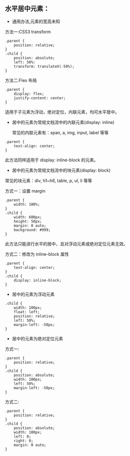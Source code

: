 ## 水平居中元素：

-  通用办法,元素的宽高未知

方法一:CSS3 transform
```
.parent {
    position: relative;
}
.child {
    position: absolute;
    left: 50%:
    transform: translateX(-50%);
}
```

方法二:Flex 布局


```
.parent {
    display: flex;
    justify-content: center;
}
```

适用于子元素为浮动，绝对定位，内联元素，均可水平居中。

-  居中的元素为常规文档流中的内联元素(display: inline)

    常见的内联元素有：span, a, img, input, label 等等

```
.parent {
    text-align: center;
}
```

此方法同样适用于 display: inline-block 的元素。

-  居中的元素为常规文档流中的块元素(display: block)

常见的块元素：div, h1~h6, table, p, ul, li 等等

方式一：设置 margin

```
.parent {
    width: 100%;
}
.child {
    width: 600px;
    height: 50px;
    margin: 0 auto;
    background: #999;
}
```

此方法只能进行水平的居中，且对浮动元素或绝对定位元素无效。

方式二：修改为 inline-block 属性

```
.parent {
    text-align: center;
}
.child {
    display: inline-block;
}
```

-  居中的元素为浮动元素

```
.child {
    width: 100px;
    float: left;
    position: relative;
    left: 50%;
    margin-left: -50px;
}
```

-  居中的元素为绝对定位元素

方式一:

```
.parent {
    position: relative;
}
.child {
    position: absolute;
    width: 100px;
    left: 50%;
    margin-left: -50px;
}
```

方式二:

```
.parent {
    position: relative;
}
.child {
    position: absolute;
    width: 100px;
    left: 0;
    right: 0;
    margin: 0 auto;
}
```
